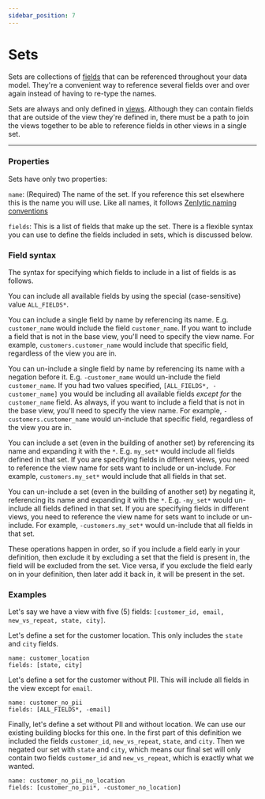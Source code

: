 ```yaml
---
sidebar_position: 7
---
```


# Sets

Sets are collections of [fields](9_field.md) that can be referenced throughout your data model. They're a convenient way to reference several fields over and over again instead of having to re-type the names.

Sets are always and only defined in [views](6_view.md). Although they can contain fields that are outside of the view they're defined in, there must be a path to join the views together to be able to reference fields in other views in a single set.

---

### Properties

Sets have only two properties:

`name`: (Required) The name of the set. If you reference this set elsewhere this is the name you will use. Like all names, it follows [Zenlytic naming conventions](1_data_modeling.md#naming-conventions)

`fields`: This is a list of fields that make up the set. There is a flexible syntax you can use to define the fields included in sets, which is discussed below.


### Field syntax

The syntax for specifying which fields to include in a list of fields is as follows.

You can include all available fields by using the special (case-sensitive) value `ALL_FIELDS*`.

You can include a single field by name by referencing its name. E.g. `customer_name` would include the field `customer_name`. If you want to include a field that is not in the base view, you'll need to specify the view name. For example, `customers.customer_name` would include that specific field, regardless of the view you are in.

You can un-include a single field by name by referencing its name with a negation before it. E.g. `-customer_name` would un-include the field `customer_name`. If you had two values specified, `[ALL_FIELDS*, -customer_name]` you would be including all available fields *except for* the `customer_name` field. As always, if you want to include a field that is not in the base view, you'll need to specify the view name. For example, `-customers.customer_name` would un-include that specific field, regardless of the view you are in.

You can include a set (even in the building of another set) by referencing its name and expanding it with the `*`. E.g. `my_set*` would include all fields defined in that set. If you are specifying fields in different views, you need to reference the view name for sets want to include or un-include. For example, `customers.my_set*` would include that all fields in that set.

You can un-include a set (even in the building of another set) by negating it, referencing its name and expanding it with the `*`. E.g. `-my_set*` would un-include all fields defined in that set. If you are specifying fields in different views, you need to reference the view name for sets want to include or un-include. For example, `-customers.my_set*` would un-include that all fields in that set.


These operations happen in order, so if you include a field early in your definition, then exclude it by excluding a set that the field is present in, the field will be excluded from the set. Vice versa, if you exclude the field early on in your definition, then later add it back in, it will be present in the set.

### Examples

Let's say we have a view with five (5) fields: `[customer_id, email, new_vs_repeat, state, city]`.

Let's define a set for the customer location. This only includes the `state` and `city` fields.
```
name: customer_location
fields: [state, city]
```

Let's define a set for the customer without PII. This will include all fields in the view except for `email`.
```
name: customer_no_pii
fields: [ALL_FIELDS*, -email]
```

Finally, let's define a set without PII and without location. We can use our existing building blocks for this one. In the first part of this definition we included the fields `customer_id`, `new_vs_repeat`, `state`, and `city`. Then we negated our set with `state` and `city`, which means our final set will only contain two fields `customer_id` and `new_vs_repeat`, which is exactly what we wanted.
```
name: customer_no_pii_no_location
fields: [customer_no_pii*, -customer_no_location]
```

